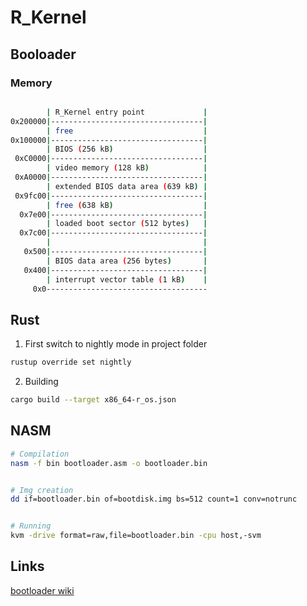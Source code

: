# R_Kernel

## Booloader

### Memory

```bash

        | R_Kernel entry point             |
0x200000|----------------------------------|
        | free                             |
0x100000|----------------------------------|
        | BIOS (256 kB)                    |
 0xC0000|----------------------------------|
        | video memory (128 kB)            |
 0xA0000|----------------------------------|
        | extended BIOS data area (639 kB) |
 0x9fc00|----------------------------------|
        | free (638 kB)                    |
  0x7e00|----------------------------------|
        | loaded boot sector (512 bytes)   |
  0x7c00|----------------------------------|
        |                                  |
   0x500|----------------------------------|
        | BIOS data area (256 bytes)       |
   0x400|----------------------------------|
        | interrupt vector table (1 kB)    |
     0x0------------------------------------
```


## Rust

1. First switch to nightly mode in project folder

```bash
rustup override set nightly
```

2. Building

```bash
cargo build --target x86_64-r_os.json

```


## NASM

```bash
# Compilation
nasm -f bin bootloader.asm -o bootloader.bin


# Img creation
dd if=bootloader.bin of=bootdisk.img bs=512 count=1 conv=notrunc


# Running
kvm -drive format=raw,file=bootloader.bin -cpu host,-svm

```


## Links

[bootloader wiki](https://github.com/lukearend/x86-bootloader)
